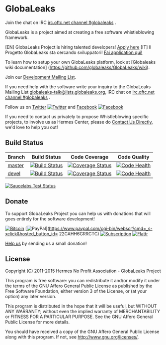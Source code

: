 # GlobaLeaks

Join the chat on IRC [irc.oftc.net channel #globaleaks](https://irc.lc/OFTC/globaleaks/GL_github_user) .

GlobaLeaks is a project aimed at creating a free software whistleblowing framework.

[EN] GlobaLeaks Project is hiring talented developers! [Apply here](http://logioshermes.org/open-call-for-globaleaks-developers/)
[IT] Il Progetto GlobaLeaks sta cercando sviluppatori! [Fai application qui!](http://logioshermes.org/cerchiamo-sviluppatori-per-software-libero-globaleaks/)

To learn how to setup your own GlobaLeaks platform, look at [Globaleaks wiki documentation] (https://github.com/globaleaks/GlobaLeaks/wiki).

Join our [Development Mailing List](https://lists.ghserv.net/mailman/listinfo/globaleaks-dev).

If you need help with the software write your inquiry to the GlobaLeaks Mailing List [globaleaks-talk@lists.globaleaks.org](https://lists.ghserv.net/mailman/listinfo/globaleaks-talk), IRC chat on [irc.oftc.net channel #globaleaks](https://irc.lc/OFTC/globaleaks/GL_github_user) .

Follow us on [Twitter](https://twitter.com/globaleaks) [![Twitter](http://i.imgur.com/wWzX9uB.png)](https://twitter.com/globaleaks) and [Facebook](https://www.facebook.com/globaleaks) [![Facebook](http://i.imgur.com/fep1WsG.png)](https://www.facebook.com/globaleaks)

If you need to contact us privately to propose Whistleblowing specific projects, to involve us as Hermes Center, please do [Contact Us Directly](http://logioshermes.org/home/about-mission/contacts/), we'd love to help you out!

## Build Status
| Branch | Build Status | Code Coverage | Code Quality
| ------------- |:-------------:|:-------------:|:-------------:|
| [master](https://github.com/globaleaks/GlobaLeaks/tree/master) | [![Build Status](https://travis-ci.org/globaleaks/GlobaLeaks.svg?branch=master)](http://travis-ci.org/globaleaks/GlobaLeaks) | [![Coverage Status](https://coveralls.io/repos/globaleaks/GlobaLeaks/badge.svg?branch=master)](https://coveralls.io/r/globaleaks/GlobaLeaks?branch=master) | [![Code Health](https://landscape.io/github/globaleaks/GlobaLeaks/master/landscape.svg)](https://landscape.io/github/globaleaks/GlobaLeaks/master)
| [devel](https://github.com/globaleaks/GlobaLeaks/tree/devel) | [![Build Status](https://travis-ci.org/globaleaks/GlobaLeaks.svg?branch=devel)](http://travis-ci.org/globaleaks/GlobaLeaks) | [![Coverage Status](https://coveralls.io/repos/globaleaks/GlobaLeaks/badge.svg?branch=devel)](https://coveralls.io/r/globaleaks/GlobaLeaks?branch=devel) | [![Code Health](https://landscape.io/github/globaleaks/GlobaLeaks/devel/landscape.svg)](https://landscape.io/github/globaleaks/GlobaLeaks/devel)

[![Saucelabs Test Status](https://saucelabs.com/browser-matrix/globaleaks.svg)](https://saucelabs.com/u/globaleaks)

## Donate
To support GlobaLeaks Project you can help us with donations that will goes entirely for the software development!

[![Bitcoin](https://bitpay.com/img/donate-button.svg)](https://www.globaleaks.org/bitcoin.html) [![PayPal](https://www.paypalobjects.com/en_US/i/btn/x-click-butcc-donate.gif)](https://www.paypal.com/cgi-bin/webscr?cmd=_s-xclick&hosted_button_id= 22CAHH6GRRCTC)  [![Subscription](https://www.paypalobjects.com/en_US/i/btn/btn_subscribeCC_LG.gif)](https://globaleaks.org/paypal.html)  [![Flattr](http://api.flattr.com/button/flattr-badge-large.png)](https://flattr.com/submit/auto?user_id=GlobaLeaks&url=https://github.com/globaleaks/globaleaks&title=GlobaLeaks&language=en&tags=github&category=software)

[Help us](http://logioshermes.org/home/about-mission/support-us/) by sending us a small donation!

## License
Copyright (C) 2011-2015 Hermes No Profit Association - GlobaLeaks Project

This program is free software: you can redistribute it and/or modify it under
the terms of the GNU Affero General Public License as published by the Free
Software Foundation, either version 3 of the License, or (at your option) any
later version.

This program is distributed in the hope that it will be useful, but WITHOUT
ANY WARRANTY; without even the implied warranty of MERCHANTABILITY or FITNESS
FOR A PARTICULAR PURPOSE. See the GNU Affero General Public License for more
details.

You should have received a copy of the GNU Affero General Public License along
with this program. If not, see http://www.gnu.org/licenses/.
